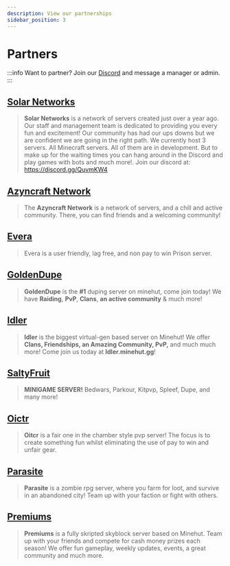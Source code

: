 ```yaml
---
description: View our partnerships
sidebar_position: 3
---
```


# Partners

:::info
Want to partner? Join our [Discord](https://discord.gg/TYhH5bK) and message a manager or admin.
:::

## [Solar Networks](https://discord.gg/QuvmKW4)

> **Solar Networks** is a network of servers created just over a year ago. Our staff and management team is dedicated to providing you every fun and excitement! Our community has had our ups downs but we are confident we are going in the right path. We currently host 3 servers. All Minecraft servers. All of them are in development. But to make up for the waiting times you can hang around in the Discord and play games with bots and much more!. Join our discord at: https://discord.gg/QuvmKW4

## [Azyncraft Network](https://discord.gg/tP5KGax)

> The **Azyncraft Network** is a network of servers, and a chill and active community. There, you can find friends and a welcoming community!

## [Evera](https://discord.gg/XfJBzuA)

> Evera is a user friendly, lag free, and non pay to win Prison server.

## [GoldenDupe](https://discord.gg/4F9yfHf)

> **GoldenDupe** is the **\#1** duping server on minehut, come join today! We have **Raiding**, **PvP**, **Clans**, **an active community** & much more!

## [Idler](https://discord.gg/nV55ptk)

> **Idler** is the biggest virtual-gen based server on Minehut! We offer **Clans, Friendships, an Amazing Community, PvP,** and much much more! Come join us today at **Idler.minehut.gg**!

## [SaltyFruit](https://discord.gg/HfcNd7CYmC)

> **MINIGAME SERVER!** Bedwars, Parkour, Kitpvp, Spleef, Dupe, and many more!

## [Oictr](https://discord.gg/GPyc8Z2)

> **Oitcr** is a fair one in the chamber style pvp server! The focus is to create something fun whilst eliminating the use of pay to win and unfair gear.

## [Parasite](https://discord.parasitemc.com/)

> **Parasite** is a zombie rpg server, where you farm for loot, and survive in an abandoned city! Team up with your faction or fight with others.

## [Premiums](https://discord.gg/vvajrHX)

> **Premiums** is a fully skripted skyblock server based on Minehut. Team up with your friends and compete for cash money prizes each season! We offer fun gameplay, weekly updates, events, a great community and much more.

